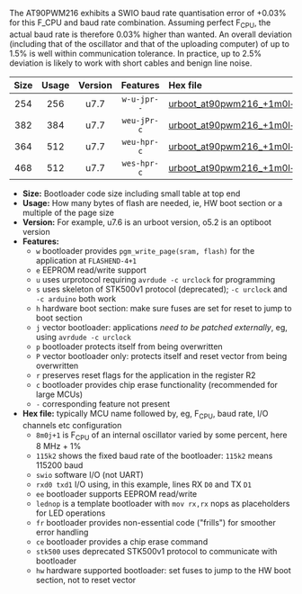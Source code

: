 The AT90PWM216 exhibits a SWIO baud rate quantisation error of +0.03% for this F_CPU and baud rate combination. Assuming perfect F<sub>CPU</sub>, the actual baud rate is therefore 0.03% higher than wanted. An overall deviation (including that of the oscillator and that of the uploading computer) of up to 1.5% is well within communication tolerance. In practice, up to 2.5% deviation is likely to work with short cables and benign line noise.

|Size|Usage|Version|Features|Hex file|
|:-:|:-:|:-:|:-:|:--|
|254|256|u7.7|`w-u-jpr--`|[urboot_at90pwm216_+1m0l+3_+++1k8_swio_rxd4_txd3.hex](https://raw.githubusercontent.com/stefanrueger/urboot.hex/main/mcus/at90pwm216/internal_oscillator/fcpu_+1m0l+3/br_+++1k8/urboot_at90pwm216_+1m0l+3_+++1k8_swio_rxd4_txd3.hex)|
|382|384|u7.7|`weu-jPr-c`|[urboot_at90pwm216_+1m0l+3_+++1k8_swio_rxd4_txd3_ee_lednop_fr_ce.hex](https://raw.githubusercontent.com/stefanrueger/urboot.hex/main/mcus/at90pwm216/internal_oscillator/fcpu_+1m0l+3/br_+++1k8/urboot_at90pwm216_+1m0l+3_+++1k8_swio_rxd4_txd3_ee_lednop_fr_ce.hex)|
|364|512|u7.7|`weu-hpr-c`|[urboot_at90pwm216_+1m0l+3_+++1k8_swio_rxd4_txd3_ee_lednop_fr_ce_hw.hex](https://raw.githubusercontent.com/stefanrueger/urboot.hex/main/mcus/at90pwm216/internal_oscillator/fcpu_+1m0l+3/br_+++1k8/urboot_at90pwm216_+1m0l+3_+++1k8_swio_rxd4_txd3_ee_lednop_fr_ce_hw.hex)|
|468|512|u7.7|`wes-hpr-c`|[urboot_at90pwm216_+1m0l+3_+++1k8_swio_rxd4_txd3_ee_lednop_fr_ce_stk500_hw.hex](https://raw.githubusercontent.com/stefanrueger/urboot.hex/main/mcus/at90pwm216/internal_oscillator/fcpu_+1m0l+3/br_+++1k8/urboot_at90pwm216_+1m0l+3_+++1k8_swio_rxd4_txd3_ee_lednop_fr_ce_stk500_hw.hex)|

- **Size:** Bootloader code size including small table at top end
- **Usage:** How many bytes of flash are needed, ie, HW boot section or a multiple of the page size
- **Version:** For example, u7.6 is an urboot version, o5.2 is an optiboot version
- **Features:**
  + `w` bootloader provides `pgm_write_page(sram, flash)` for the application at `FLASHEND-4+1`
  + `e` EEPROM read/write support
  + `u` uses urprotocol requiring `avrdude -c urclock` for programming
  + `s` uses skeleton of STK500v1 protocol (deprecated); `-c urclock` and `-c arduino` both work
  + `h` hardware boot section: make sure fuses are set for reset to jump to boot section
  + `j` vector bootloader: applications *need to be patched externally*, eg, using `avrdude -c urclock`
  + `p` bootloader protects itself from being overwritten
  + `P` vector bootloader only: protects itself and reset vector from being overwritten
  + `r` preserves reset flags for the application in the register R2
  + `c` bootloader provides chip erase functionality (recommended for large MCUs)
  + `-` corresponding feature not present
- **Hex file:** typically MCU name followed by, eg, F<sub>CPU</sub>, baud rate, I/O channels etc configuration
  + `8m0j+1` is F<sub>CPU</sub> of an internal oscillator varied by some percent, here 8 MHz + 1%
  + `115k2` shows the fixed baud rate of the bootloader: `115k2` means 115200 baud
  + `swio` software I/O (not UART)
  + `rxd0 txd1` I/O using, in this example, lines RX `D0` and TX `D1`
  + `ee` bootloader supports EEPROM read/write
  + `lednop` is a template bootloader with `mov rx,rx` nops as placeholders for LED operations
  + `fr` bootloader provides non-essential code ("frills") for smoother error handling
  + `ce` bootloader provides a chip erase command
  + `stk500` uses deprecated STK500v1 protocol to communicate with bootloader
  + `hw` hardware supported bootloader: set fuses to jump to the HW boot section, not to reset vector
